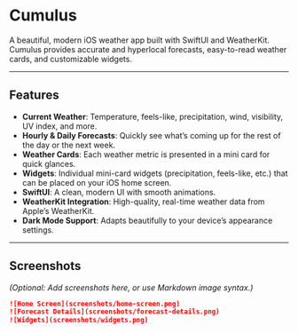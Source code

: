 # Cumulus

A beautiful, modern iOS weather app built with SwiftUI and WeatherKit. Cumulus provides accurate and hyperlocal forecasts, easy-to-read weather cards, and customizable widgets.

---

## Features

- **Current Weather**: Temperature, feels-like, precipitation, wind, visibility, UV index, and more.
- **Hourly & Daily Forecasts**: Quickly see what’s coming up for the rest of the day or the next week.
- **Weather Cards**: Each weather metric is presented in a mini card for quick glances.
- **Widgets**: Individual mini-card widgets (precipitation, feels-like, etc.) that can be placed on your iOS home screen.
- **SwiftUI**: A clean, modern UI with smooth animations.
- **WeatherKit Integration**: High-quality, real-time weather data from Apple’s WeatherKit.
- **Dark Mode Support**: Adapts beautifully to your device’s appearance settings.

---

## Screenshots

*(Optional: Add screenshots here, or use Markdown image syntax.)*

```markdown
![Home Screen](screenshots/home-screen.png)
![Forecast Details](screenshots/forecast-details.png)
![Widgets](screenshots/widgets.png)
